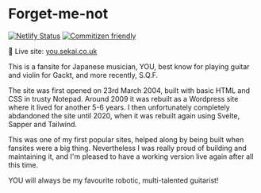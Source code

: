 # Forget-me-not

[![Netlify Status](https://api.netlify.com/api/v1/badges/d6a997b1-ec9f-4495-a864-c72b1038a8b6/deploy-status)](https://app.netlify.com/sites/sekaicouk/deploys) [![Commitizen friendly](https://img.shields.io/badge/commitizen-friendly-brightgreen.svg)](http://commitizen.github.io/cz-cli/)

🌸 Live site: [you.sekai.co.uk](https://you.sekai.co.uk/)

This is a fansite for Japanese musician, YOU, best know for playing guitar and violin for Gackt, and more recently, S.Q.F. 

The site was first opened on 23rd March 2004, built with basic HTML and CSS in trusty Notepad. Around 2009 it was rebuilt as a Wordpress site where it lived for another 5-6 years. I then unfortunately completely abdandoned the site until 2020, when it was rebuilt again using Svelte, Sapper and Tailwind.

This was one of my first popular sites, helped along by being built when fansites were a big thing. Nevertheless I was really proud of building and maintaining it, and I'm pleased to have a working version live again after all this time.

YOU will always be my favourite robotic, multi-talented guitarist!